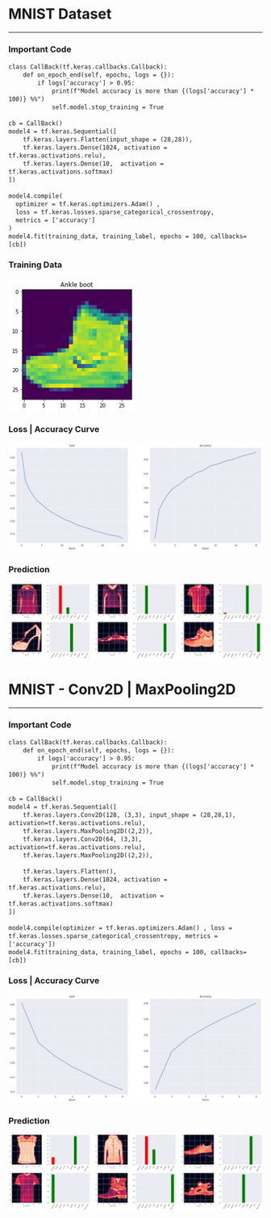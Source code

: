 # MNIST Dataset
----

### Important Code

```
class CallBack(tf.keras.callbacks.Callback):
    def on_epoch_end(self, epochs, logs = {}):
        if logs['accuracy'] > 0.95:
            print(f"Model accuracy is more than {(logs['accuracy'] * 100)} %%")
            self.model.stop_training = True

cb = CallBack()
model4 = tf.keras.Sequential([
    tf.keras.layers.Flatten(input_shape = (28,28)),
    tf.keras.layers.Dense(1024, activation = tf.keras.activations.relu),
    tf.keras.layers.Dense(10,  activation = tf.keras.activations.softmax)
])

model4.compile(
  optimizer = tf.keras.optimizers.Adam() , 
  loss = tf.keras.losses.sparse_categorical_crossentropy,
  metrics = ['accuracy']
)
model4.fit(training_data, training_label, epochs = 100, callbacks=[cb])
```

### Training Data
![traing_data_image](https://github.com/ANKITPODDER2000/data-science/blob/main/tensorflow/basic/image/mnist.png)

### Loss | Accuracy Curve
![alt text](https://github.com/ANKITPODDER2000/data-science/blob/main/tensorflow/basic/image/loss.png?raw=true)

### Prediction
![Prediction](https://github.com/ANKITPODDER2000/data-science/blob/main/tensorflow/basic/image/prediction.png)


# MNIST - Conv2D | MaxPooling2D
----

### Important Code

```
class CallBack(tf.keras.callbacks.Callback):
    def on_epoch_end(self, epochs, logs = {}):
        if logs['accuracy'] > 0.95:
            print(f"Model accuracy is more than {(logs['accuracy'] * 100)} %%")
            self.model.stop_training = True

cb = CallBack()
model4 = tf.keras.Sequential([
    tf.keras.layers.Conv2D(128, (3,3), input_shape = (28,28,1), activation=tf.keras.activations.relu),
    tf.keras.layers.MaxPooling2D((2,2)),
    tf.keras.layers.Conv2D(64, (3,3), activation=tf.keras.activations.relu),
    tf.keras.layers.MaxPooling2D((2,2)),

    tf.keras.layers.Flatten(),
    tf.keras.layers.Dense(1024, activation = tf.keras.activations.relu),
    tf.keras.layers.Dense(10,  activation = tf.keras.activations.softmax)
])

model4.compile(optimizer = tf.keras.optimizers.Adam() , loss = tf.keras.losses.sparse_categorical_crossentropy, metrics = ['accuracy'])
model4.fit(training_data, training_label, epochs = 100, callbacks=[cb])
```

### Loss | Accuracy Curve
![alt text](https://github.com/ANKITPODDER2000/data-science/blob/main/tensorflow/basic/image/loss2.png)

### Prediction
![Prediction](https://github.com/ANKITPODDER2000/data-science/blob/main/tensorflow/basic/image/prediction2.png)
